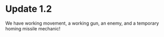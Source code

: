 # Update 1.2

We have working movement, a working gun, an enemy, and a temporary homing missile mechanic! 

